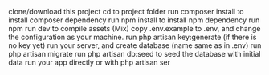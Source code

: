 clone/download this project
cd to project folder
run composer install to install composer dependency
run npm install to install npm dependency
run npm run dev to compile assets (Mix)
copy .env.example to .env, and change the configuration as your machine.
run php artisan key:generate (if there is no key yet)
run your server, and create database (name same as in .env)
run php artisan migrate
run php artisan db:seed to seed the database with initial data
run your app directly or with php artisan ser

